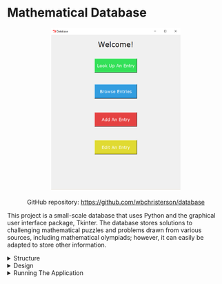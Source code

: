 # Mathematical Database

<div style="display: flex; flex-direction: column; align-items: center">
    <img alt="A sample image of the database main menu" width="300" src="../assets/Mathematical-Database-imgs/database-home.png">
    <div style="margin-top: 20px">
        GitHub repository: <a target="\_blank" href="https://github.com/wbchristerson/database">https://github.com/wbchristerson/database</a>
    </div>
</div>

This project is a small-scale database that uses Python and the graphical user interface package, Tkinter. The database stores solutions to challenging mathematical puzzles and problems drawn from various sources, including mathematical olympiads; however, it can easily be adapted to store other information.

<details>
    <summary>Structure</summary>
    <br>
    The database opens with a menu page and the following buttons: "Look Up An Entry"; "Browse Entries"; "Add An Entry"; and "Edit An Entry".
    <ul>
        <li>"Look Up An Entry" searches for various pieces of information or by an assigned ID. An expanded view for matching data entries is also available.</li>
        <li>"Browse Entries" lists all data entries in both a short form and an expanded view, similar to "Look Up An Entry".</li>
        <li>
            "Write Page" adds data entries. Since the main purpose of the database is to store mathematical puzzles and problems, accepted data include:
            <ul>
                <li>topic</li>
                <li>key words (tags)</li>
                <li>source</li>
                <li>date of completion</li>
                <li>level of difficulty</li>
                <li>problem/puzzle statement (with or without LaTeX formatting)</li>
                <li>solution (with or without LaTeX formatting)</li>
                <li>additional notes</li>
            </ul>
        </li>
        <li>"Edit An Entry" alters information about existing data entries. IDs cannot be changed.</li>
    </ul>

    The project was inspired by <a href="https://artofproblemsolving.com/community/c5h1559064p9530694" target="\_blank">this post</a> by v_Enhance on the website Art of Problem Solving.

    <div style="margin-bottom: 20px;"/>
</details>

<details>
    <summary>Design</summary>
    <br>

    The application begins with the menu shown above. All other page frames have return buttons back to this page. Clicking "Look Up An Entry" brings you to the following frame in the first image below. As mentioned above, you can make queries based on ID in the database or one of the "Add Entry" attributes described above. When the corresponding check box is clicked, an entry widget appears to input data. If no items match the search conditions, then a message to this effect appears in the following text box. Otherwise, a series of search results appears, as seen in the second image below. An "expanded view" check button can be used to toggle between abridged and complete forms of data entries. Warnings will be given for invalid or out-of-range IDs or dates.

    <br>
    <br>

    Note that the "Mentioned Words" and "Source" fields will select entries which match any single searched word (even among many).

    <div style="display: flex; flex-direction: row; justify-content: space-around; flex-wrap: wrap; margin-top: 20px; margin-bottom: 20px;">
        <img style="margin-top: 10px; margin-bottom: 10px;" alt="The Blank Database Search Page" width="300" src="/assets/Mathematical-Database-imgs/database-search-blank.png">
        <img style="margin-top: 10px; margin-bottom: 10px;" alt="The Database Search Page After A Query" width="300" src="/assets/Mathematical-Database-imgs/database-search-data.png">
    </div>

    Clicking "Browse Entries" brings you to the following frame in the first image below. Clicking "Browse" will provide a list of all entries in the database as seen in the second image below. Similar to "Look Up An Entry", clicking the "Expanded View" button will provide more information about items.

    <div style="display: flex; flex-direction: row; justify-content: space-around; flex-wrap: wrap; margin-top: 20px; margin-bottom: 20px;">
        <img style="margin-top: 10px; margin-bottom: 10px;" alt="The Blank Database Browse Page" width="300" src="/assets/Mathematical-Database-imgs/database-browse-blank.png">
        <img style="margin-top: 10px; margin-bottom: 10px;" alt="The Database Browse Page After Browsing" width="300" src="/assets/Mathematical-Database-imgs/database-browse-data.png">
    </div>

    Clicking "Add An Entry" brings you to the following frame in the first image below. The fields for a new data entry match those on the "Look Up An Entry" page, as seen in the second image below. The entry can be cancelled or saved, after which you return to the menu. Warnings are provided for invalid date entries. The collection of all data entries is kept in a JSON file as a list of "DataEntry" objects (which is stored in the form of a list of Python dictionaries for serialization).

    <div style="display: flex; flex-direction: row; justify-content: space-around; flex-wrap: wrap; margin-top: 20px; margin-bottom: 20px;">
        <img style="margin-top: 10px; margin-bottom: 10px;" alt="The Blank Database Write Page" width="300" src="/assets/Mathematical-Database-imgs/database-write-blank.png" style="max-height: 400px;">
        <img style="margin-top: 10px; margin-bottom: 10px;" alt="The Database Write Page After Inputting An Entry" width="300" src="/assets/Mathematical-Database-imgs/database-write-data.png" style="max-height: 400px;">
    </div>

    Clicking "Edit An Entry" brings you to the following frame in the first image below. Input an ID and click "Edit" to update an entry. The fields will be populated with the corresponding data, as shown below in the second image. If the ID is invalid or out of range then a warning appears. Similarly, warnings appear for updating a date to an invalid choice. When finished updating, click the save button. If you do not wish to keep the changes, cancel. In both cases, you will return to the menu page.

    <div style="display: flex; flex-direction: row; justify-content: space-around; flex-wrap: wrap; margin-top: 20px; margin-bottom: 20px;">
        <img style="margin-top: 10px; margin-bottom: 10px;" alt="The Blank Database Edit Page" width="300" src="/assets/Mathematical-Database-imgs/database-edit-blank.png" style="max-height: 400px;">
        <img style="margin-top: 10px; margin-bottom: 10px;" alt="The Database Edit Page After Choosing An Entry To Edit" width="300" src="/assets/Mathematical-Database-imgs/database-edit-data.png" style="max-height: 400px;">
    </div>
</details>

<details>
    <summary>Running The Application</summary>
    <br>
    Python must be installed on your computer to run the application. If you do not have it installed, you can download it for free. For details, see <a href="https://www.python.org/downloads/" target="\_blank">this page</a>. For reference, this project was created using Python version 3.1.
    <br>
    <br>
    If you are running an operating system other than Windows, then you may have to download and install additional software to accommodate the Tkinter toolkit. To learn more or to trouble shoot, see these pages:
    <ul>
        <li><a href="https://www.python.org/download/mac/tcltk/" target="\_blank">https://www.python.org/download/mac/tcltk/</a></li>
        <li><a href="https://wiki.python.org/moin/TkInter" target="\_blank">https://wiki.python.org/moin/TkInter</a></li>
        <li><a href="https://stackoverflow.com/questions/36760839/why-my-python-installed-via-home-brew-not-include-tkinter" target="\_blank">https://stackoverflow.com/questions/36760839/why-my-python-installed-via-home-brew-not-include-tkinter</a></li>
    </ul>
    To download the project, you can clone the repository using this terminal command:
    <br>
    <code>git clone https://github.com/wbchristerson/database.git</code>
    <br>
    <br>
    Alternatively, follow the instructions below to download to a hard drive:
    <ul>
        <li>Navigate to <a href="https://github.com/wbchristerson/database" target="\_blank">this page</a>.</li>
        <li>Click the green "Clone or download" button towards the right then choose "Download ZIP".</li>
        <li>Find the folder <code>database-master</code> in your Downloads folder or wherever it was placed on your device.</li>
        <li>Right click and choose "Extract All".</li>
        <li>Go to <code>database-master</code>, enter <code>database-master</code> again, then double click <code>database.py</code>. The menu will appear.</li>
    </ul>
    Note: The project comes with sample database entries to illustrate how the application works. If you wish to delete these entries and begin with a completely blank database, double click the file <code>delete_database.py</code>. A window will open, prompting you to confirm that you wish to delete all existing entries. To continue, type 'y'. To cancel, type 'n'. For a more aesthetically pleasing presentation of the original problems in the database, see <a href="https://github.com/wbchristerson/database/blob/master/sample_problems.pdf" target="\_blank">sample_problems.pdf</a>.

    <div style="margin-bottom: 20px;"/>
</details>
